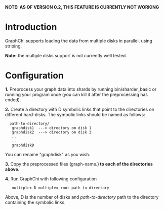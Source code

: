 **NOTE: AS OF VERSION 0.2, THIS FEATURE IS CURRENTLY NOT WORKING**

# Introduction #

GraphChi supports loading the data from multiple disks in parallel, using striping.

**Note:** the multiple disks support is not currently well tested.

# Configuration #


**1.** Preprocess your graph data into shards by running bin/sharder\_basic or running your program once (you can kill it after the preprocessing has ended).

**2.** Create a directory with D symbolic links that point to the directories on different hard-disks. The symbolic links should be named as follows:
```
  path-to-directory/
   graphdisk1  ---> directory on disk 1
   graphdisk2  ---> directory on disk 2
   ..
   ..
   graphdiskD
```

You can rename "graphdisk" as you wish.


**3.** Copy the preprocessed files (graph-name.**) to each of the directories above.**

**4.** Run GraphChi with following configuration

```
   multiplex D multiplex_root path-to-directory
```

Above, D is the number of disks and _path-to-directory_ path to the directory containing the symbolic links.